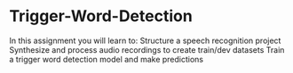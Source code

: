 # Trigger-Word-Detection
In this assignment you will learn to:  Structure a speech recognition project Synthesize and process audio recordings to create train/dev datasets Train a trigger word detection model and make predictions
